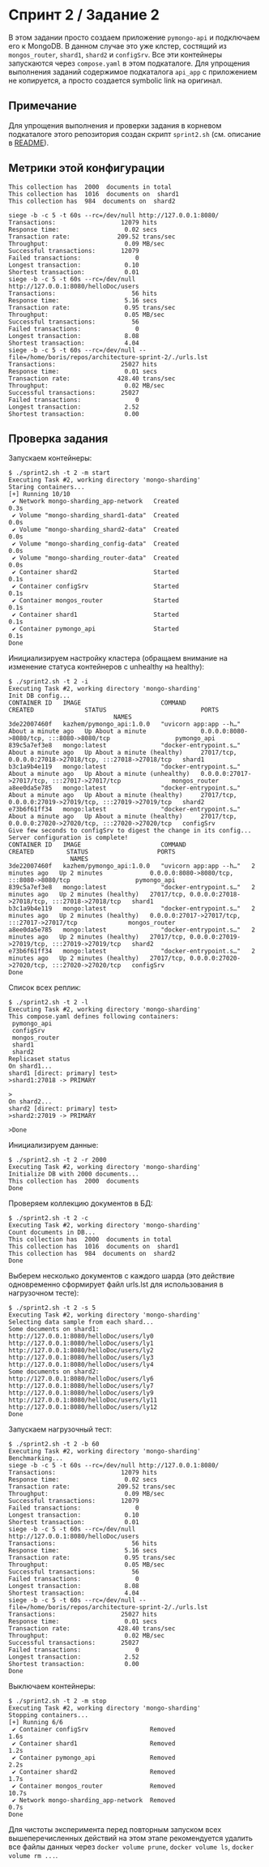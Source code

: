 # Спринт 2 / Задание 2

В этом задании просто создаем приложение ```pymongo-api``` и подключаем его к
MongoDB. В данном случае это уже клстер, состящий из ```mongos_router```,
```shard1```, ```shard2``` и ```configSrv```. Все эти контейнеры запускаются
через ```compose.yaml``` в этом подкаталоге. Для упрощения выполнения заданий
содержимое подкаталога ```api_app``` с приложением не копируется, а просто
создается symbolic link на оригинал.

## Примечание

Для упрощения выполнения и проверки задания в корневом подкаталоге этого
репозитория создан скрипт ```sprint2.sh``` (см. описание в [README](../README.md#sprint2sh)).

## Метрики этой конфигурации

```
This collection has  2000  documents in total
This collection has  1016  documents on  shard1
This collection has  984  documents on  shard2

siege -b -c 5 -t 60s --rc=/dev/null http://127.0.0.1:8080/
Transactions:                  12079 hits
Response time:                  0.02 secs
Transaction rate:             209.52 trans/sec
Throughput:                     0.09 MB/sec
Successful transactions:       12079
Failed transactions:               0
Longest transaction:            0.10
Shortest transaction:           0.01
siege -b -c 5 -t 60s --rc=/dev/null http://127.0.0.1:8080/helloDoc/users
Transactions:                     56 hits
Response time:                  5.16 secs
Transaction rate:               0.95 trans/sec
Throughput:                     0.05 MB/sec
Successful transactions:          56
Failed transactions:               0
Longest transaction:            8.08
Shortest transaction:           4.04
siege -b -c 5 -t 60s --rc=/dev/null --file=/home/boris/repos/architecture-sprint-2/./urls.lst
Transactions:                  25027 hits
Response time:                  0.01 secs
Transaction rate:             428.40 trans/sec
Throughput:                     0.02 MB/sec
Successful transactions:       25027
Failed transactions:               0
Longest transaction:            2.52
Shortest transaction:           0.00
```

## Проверка задания

Запускаем контейнеры:
```
$ ./sprint2.sh -t 2 -m start
Executing Task #2, working directory 'mongo-sharding'
Staring containers...
[+] Running 10/10
 ✔ Network mongo-sharding_app-network   Created                             0.3s
 ✔ Volume "mongo-sharding_shard1-data"  Created                             0.0s
 ✔ Volume "mongo-sharding_shard2-data"  Created                             0.0s
 ✔ Volume "mongo-sharding_config-data"  Created                             0.0s
 ✔ Volume "mongo-sharding_router-data"  Created                             0.0s
 ✔ Container shard2                     Started                             0.1s
 ✔ Container configSrv                  Started                             0.1s
 ✔ Container mongos_router              Started                             0.1s
 ✔ Container shard1                     Started                             0.1s
 ✔ Container pymongo_api                Started                             0.1s
Done
```

Инициализируем настройку кластера (обращаем внимание на изменение статуса контейнеров
с unhealthy на healthy):
```
$ ./sprint2.sh -t 2 -i
Executing Task #2, working directory 'mongo-sharding'
Init DB config...
CONTAINER ID   IMAGE                      COMMAND                  CREATED              STATUS                          PORTS
                             NAMES
3de22007460f   kazhem/pymongo_api:1.0.0   "uvicorn app:app --h…"   About a minute ago   Up About a minute               0.0.0.0:8080->8080/tcp, :::8080->8080/tcp                  pymongo_api
839c5a7ef3e8   mongo:latest               "docker-entrypoint.s…"   About a minute ago   Up About a minute (healthy)     27017/tcp, 0.0.0.0:27018->27018/tcp, :::27018->27018/tcp   shard1
b3c1a9b4e119   mongo:latest               "docker-entrypoint.s…"   About a minute ago   Up About a minute (unhealthy)   0.0.0.0:27017->27017/tcp, :::27017->27017/tcp              mongos_router
a8ee0da5e785   mongo:latest               "docker-entrypoint.s…"   About a minute ago   Up About a minute (healthy)     27017/tcp, 0.0.0.0:27019->27019/tcp, :::27019->27019/tcp   shard2
e73b6f61ff34   mongo:latest               "docker-entrypoint.s…"   About a minute ago   Up About a minute (healthy)     27017/tcp, 0.0.0.0:27020->27020/tcp, :::27020->27020/tcp   configSrv
Give few seconds to configSrv to digest the change in its config...
Server configuration is complete!
CONTAINER ID   IMAGE                      COMMAND                  CREATED         STATUS                   PORTS
                 NAMES
3de22007460f   kazhem/pymongo_api:1.0.0   "uvicorn app:app --h…"   2 minutes ago   Up 2 minutes             0.0.0.0:8080->8080/tcp, :::8080->8080/tcp                  pymongo_api
839c5a7ef3e8   mongo:latest               "docker-entrypoint.s…"   2 minutes ago   Up 2 minutes (healthy)   27017/tcp, 0.0.0.0:27018->27018/tcp, :::27018->27018/tcp   shard1
b3c1a9b4e119   mongo:latest               "docker-entrypoint.s…"   2 minutes ago   Up 2 minutes (healthy)   0.0.0.0:27017->27017/tcp, :::27017->27017/tcp              mongos_router
a8ee0da5e785   mongo:latest               "docker-entrypoint.s…"   2 minutes ago   Up 2 minutes (healthy)   27017/tcp, 0.0.0.0:27019->27019/tcp, :::27019->27019/tcp   shard2
e73b6f61ff34   mongo:latest               "docker-entrypoint.s…"   2 minutes ago   Up 2 minutes (healthy)   27017/tcp, 0.0.0.0:27020->27020/tcp, :::27020->27020/tcp   configSrv
Done
```

Список всех реплик:
```
$ ./sprint2.sh -t 2 -l
Executing Task #2, working directory 'mongo-sharding'
This compose.yaml defines following containers:
 pymongo_api
 configSrv
 mongos_router
 shard1
 shard2
Replicaset status
On shard1...
shard1 [direct: primary] test>
>shard1:27018 -> PRIMARY

>
On shard2...
shard2 [direct: primary] test>
>shard2:27019 -> PRIMARY

>Done
```

Инициализируем данные:
```
$ ./sprint2.sh -t 2 -r 2000
Executing Task #2, working directory 'mongo-sharding'
Initialize DB with 2000 documents...
This collection has  2000  documents
Done
```

Проверяем коллекцию документов в БД:
```
$ ./sprint2.sh -t 2 -c
Executing Task #2, working directory 'mongo-sharding'
Count documents in DB...
This collection has  2000  documents in total
This collection has  1016  documents on  shard1
This collection has  984  documents on  shard2
Done
```

Выберем несколько документов с каждого шарда (это действие одновременно
сформирует файл urls.lst для использования в нагрузочном тесте):
```
$ ./sprint2.sh -t 2 -s 5
Executing Task #2, working directory 'mongo-sharding'
Selecting data sample from each shard...
Some documents on shard1:
http://127.0.0.1:8080/helloDoc/users/ly0
http://127.0.0.1:8080/helloDoc/users/ly1
http://127.0.0.1:8080/helloDoc/users/ly2
http://127.0.0.1:8080/helloDoc/users/ly3
http://127.0.0.1:8080/helloDoc/users/ly4
Some documents on shard2:
http://127.0.0.1:8080/helloDoc/users/ly6
http://127.0.0.1:8080/helloDoc/users/ly7
http://127.0.0.1:8080/helloDoc/users/ly9
http://127.0.0.1:8080/helloDoc/users/ly11
http://127.0.0.1:8080/helloDoc/users/ly12
Done
```

Запускаем нагрузочный тест:
```
$ ./sprint2.sh -t 2 -b 60
Executing Task #2, working directory 'mongo-sharding'
Benchmarking...
siege -b -c 5 -t 60s --rc=/dev/null http://127.0.0.1:8080/
Transactions:                  12079 hits
Response time:                  0.02 secs
Transaction rate:             209.52 trans/sec
Throughput:                     0.09 MB/sec
Successful transactions:       12079
Failed transactions:               0
Longest transaction:            0.10
Shortest transaction:           0.01
siege -b -c 5 -t 60s --rc=/dev/null http://127.0.0.1:8080/helloDoc/users
Transactions:                     56 hits
Response time:                  5.16 secs
Transaction rate:               0.95 trans/sec
Throughput:                     0.05 MB/sec
Successful transactions:          56
Failed transactions:               0
Longest transaction:            8.08
Shortest transaction:           4.04
siege -b -c 5 -t 60s --rc=/dev/null --file=/home/boris/repos/architecture-sprint-2/./urls.lst
Transactions:                  25027 hits
Response time:                  0.01 secs
Transaction rate:             428.40 trans/sec
Throughput:                     0.02 MB/sec
Successful transactions:       25027
Failed transactions:               0
Longest transaction:            2.52
Shortest transaction:           0.00
Done
```

Выключаем контейнеры:
```
$ ./sprint2.sh -t 2 -m stop
Executing Task #2, working directory 'mongo-sharding'
Stopping containers...
[+] Running 6/6
 ✔ Container configSrv                 Removed                              1.6s
 ✔ Container shard1                    Removed                              1.2s
 ✔ Container pymongo_api               Removed                              2.2s
 ✔ Container shard2                    Removed                              1.7s
 ✔ Container mongos_router             Removed                             10.7s
 ✔ Network mongo-sharding_app-network  Removed                              0.7s
Done
```

Для чистоты эксперимента перед повторным запуском всех вышеперечисленных
действий на этом этапе рекомендуется удалить все файлы данных через
```docker volume prune```, ```docker volume ls```, ```docker volume rm ...```.